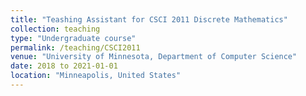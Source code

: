```yaml
---
title: "Teashing Assistant for CSCI 2011 Discrete Mathematics"
collection: teaching
type: "Undergraduate course"
permalink: /teaching/CSCI2011
venue: "University of Minnesota, Department of Computer Science"
date: 2018 to 2021-01-01
location: "Minneapolis, United States"
---
```


